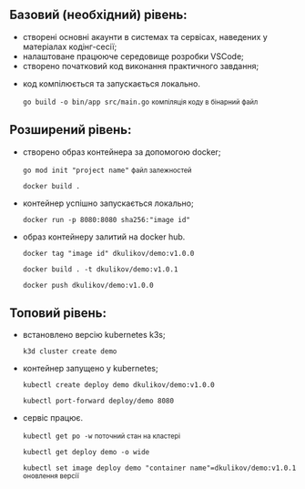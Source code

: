<h2>Базовий (необхідний) рівень:</h2>
<ul>
    <li>створені основні акаунти в системах та сервісах, наведених у матеріалах кодінг-сесії;</li>
    <li>налаштоване працююче середовище розробки VSCode;</li>
    <li>створено початковий код виконання практичного завдання;</li>
    <li>
        <p>код компілюється та запускається локально.</p>
        <p><code>go build -o bin/app src/main.go</code> <small>компіляція коду в бінарний файл</small></p>
    </li>
</ul>

<h2>Розширений рівень:</h2>
<ul>
    <li>
        <p>створено образ контейнера за допомогою docker;</p>
        <p><code>go mod init "project name"</code> <small>файл залежностей</small></p>
        <p><code>docker build .</code></p>
    </li>
    <li>контейнер успішно запускається локально;</li>
    <p><code>docker run -p 8080:8080 sha256:"image id"</code></p>
    <li>образ контейнеру залитий на docker hub.</li>
    <p><code>docker tag "image id" dkulikov/demo:v1.0.0</code></p>
    <p><code>docker build . -t dkulikov/demo:v1.0.1</code></p>
    <p><code>docker push dkulikov/demo:v1.0.0</code></p>
</ul>

<h2>Топовий рівень:</h2>
<ul>
    <li>встановлено версію kubernetes k3s;</li>
    <p><code>k3d cluster create demo</code></p>
    <li>контейнер запущено у kubernetes;</li>
    <p><code>kubectl create deploy demo dkulikov/demo:v1.0.0</code></p>
    <p><code>kubectl port-forward deploy/demo 8080</code></p>
    <li>сервіс працює.</li>
    <p><code>kubectl get po -w</code> <small>поточний стан на кластері</small></p>
    <p><code>kubectl get deploy demo -o wide</code></p>
     <p><code>kubectl set image deploy demo "container name"=dkulikov/demo:v1.0.1</code> <small>оновлення версії</small></p>
</ul>
